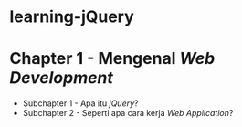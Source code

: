 # learning-jQuery

<h1>Chapter 1 - Mengenal <i>Web Development</i></h1>
<ul>
<li>Subchapter 1 - Apa itu <i>jQuery</i>?</li>
<li>Subchapter 2 - Seperti apa cara kerja <i>Web Application</i>?</li>
</ul>
